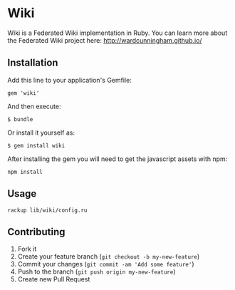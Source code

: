 # Wiki

Wiki is a Federated Wiki implementation in Ruby. You can learn more about the
Federated Wiki project here: http://wardcunningham.github.io/

## Installation

Add this line to your application's Gemfile:

    gem 'wiki'

And then execute:

    $ bundle

Or install it yourself as:

    $ gem install wiki

After installing the gem you will need to get the javascript assets with npm:
```
npm install
```

## Usage

```
rackup lib/wiki/config.ru
```

## Contributing

1. Fork it
2. Create your feature branch (`git checkout -b my-new-feature`)
3. Commit your changes (`git commit -am 'Add some feature'`)
4. Push to the branch (`git push origin my-new-feature`)
5. Create new Pull Request
